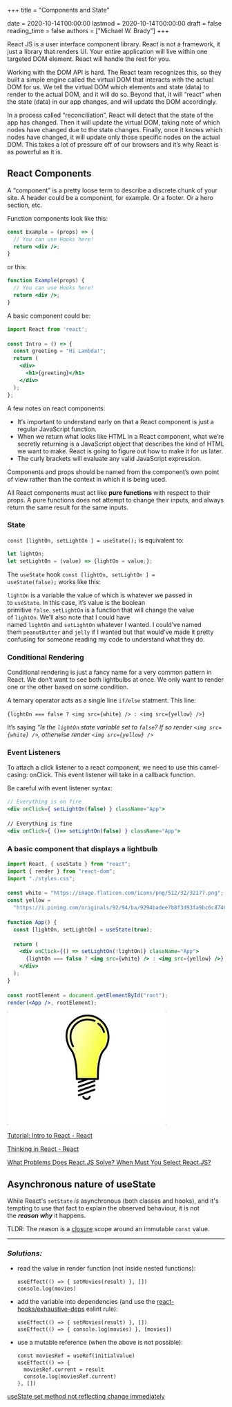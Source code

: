 +++
title = "Components and State"

date = 2020-10-14T00:00:00
lastmod = 2020-10-14T00:00:00
draft = false
reading_time = false
authors = ["Michael W. Brady"]
+++

React JS is a user interface component library. React is not a framework, it just a library that renders UI. Your entire application will live within one targeted DOM element. React will handle the rest for you.

Working with the DOM API is hard. The React team recognizes this, so they built a simple engine called the virtual DOM that interacts with the actual DOM for us. We tell the virtual DOM which elements and state (data) to render to the actual DOM, and it will do so. Beyond that, it will “react” when the state (data) in our app changes, and will update the DOM accordingly.

In a process called “reconciliation”, React will detect that the state of the app has changed. Then it will update the virtual DOM, taking note of which nodes have changed due to the state changes. Finally, once it knows which nodes have changed, it will update only those specific nodes on the actual DOM. This takes a lot of pressure off of our browsers and it’s why React is as powerful as it is.

## React Components

A “component” is a pretty loose term to describe a discrete chunk of your site. A header could be a component, for example. Or a footer. Or a hero section, etc.

Function components look like this: 

```jsx
const Example = (props) => {
  // You can use Hooks here!
  return <div />;
}
```

or this:

```jsx
function Example(props) {
  // You can use Hooks here!
  return <div />;
}
```

A basic component could be: 

```jsx
import React from 'react';

const Intro = () => {
  const greeting = "Hi Lambda!";
  return (
    <div>
      <h1>{greeting}</h1>
    </div>
  );
};
```

A few notes on react components:

- It’s important to understand early on that a React component is just a regular JavaScript function.
- When we return what looks like HTML in a React component, what we’re secretly returning is a JavaScript object that describes the kind of HTML we want to make. React is going to figure out how to make it for us later.
- The curly brackets will evaluate any valid JavaScript expression.

Components and props should be named from the component’s own point of view rather than the context in which it is being used.

All React components must act like **pure functions** with respect to their props. A pure functions does not attempt to change their inputs, and always return the same result for the same inputs.

### State

`const [lightOn, setLightOn ] = useState();` is equivalent to:

```jsx
let lightOn;
let setLightOn = (value) => {lightOn = value;};
```

The `useState` hook `const [lightOn, setLightOn ] = useState(false);` works like this:

`lightOn` is a variable the value of which is whatever we passed in to `useState`. In this case, it’s value is the boolean primitive `false`. `setLightOn` is a function that will change the value of `lightOn`. We’ll also note that I could have named `lightOn` and `setLightOn` whatever I wanted. I could’ve named them `peanutButter` and `jelly` if I wanted but that would’ve made it pretty confusing for someone reading my code to understand what they do.

### Conditional Rendering

Conditional rendering is just a fancy name for a very common pattern in React. We don’t want to see both lightbulbs at once. We only want to render one or the other based on some condition.

A ternary operator acts as a single line `if/else` statment. This line:

`{lightOn === false ? <img src={white} /> : <img src={yellow} />}`

It’s saying *“Is the `lightOn` state variable set to `false`? If so render `<img src={white} />`, otherwise render `<img src={yellow} />`*

### Event Listeners

To attach a click listener to a react component, we need to use this camel-casing: onClick. This event listener will take in a callback function.

Be careful with event listener syntax:

```jsx
// Everything is on fire
<div onClick={ setLightOn(false) } className="App">

// Everything is fine
<div onClick={ ()=> setLightOn(false) } className="App">
```

### A basic component that displays a lightbulb

```jsx
import React, { useState } from "react";
import { render } from "react-dom";
import "./styles.css";

const white = "https://image.flaticon.com/icons/png/512/32/32177.png";
const yellow =
  "https://i.pinimg.com/originals/92/94/ba/9294badee7b8f3d93fa9bc6c874641b2.png";

function App() {
  const [lightOn, setLightOn] = useState(true);

  return (
    <div onClick={() => setLightOn(!lightOn)} className="App">
      {lightOn === false ? <img src={white} /> : <img src={yellow} />}
    </div>
  );
}

const rootElement = document.getElementById("root");
render(<App />, rootElement);
```

![Components%20and%20State%2064937123125342f7bb6356d451336f39/Untitled.png](Components%20and%20State%2064937123125342f7bb6356d451336f39/Untitled.png)

[Tutorial: Intro to React - React](https://reactjs.org/tutorial/tutorial.html)

[Thinking in React - React](https://reactjs.org/docs/thinking-in-react.html)

[What Problems Does React.JS Solve? When Must You Select React.JS?](https://scotch.io/@anitashah/what-problems-does-reactjs-solve-when-must-you-select-reactjs)

## Asynchronous nature of useState

While React's `setState` *is* asynchronous (both classes and hooks), and it's tempting to use that fact to explain the observed behaviour, it is not the ***reason why*** it happens.

TLDR: The reason is a [closure](https://developer.mozilla.org/en-US/docs/Web/JavaScript/Closures) scope around an immutable `const` value.

---

### *Solutions:*

- read the value in render function (not inside nested functions):

    ```
    useEffect(() => { setMovies(result) }, [])
    console.log(movies)
    ```

- add the variable into dependencies (and use the [react-hooks/exhaustive-deps](https://reactjs.org/docs/hooks-rules.html#eslint-plugin) eslint rule):

    ```
    useEffect(() => { setMovies(result) }, [])
    useEffect(() => { console.log(movies) }, [movies])
    ```

- use a mutable reference (when the above is not possible):

    ```
    const moviesRef = useRef(initialValue)
    useEffect(() => {
      moviesRef.current = result
      console.log(moviesRef.current)
    }, [])
    ```

[useState set method not reflecting change immediately](https://stackoverflow.com/questions/54069253/usestate-set-method-not-reflecting-change-immediately)